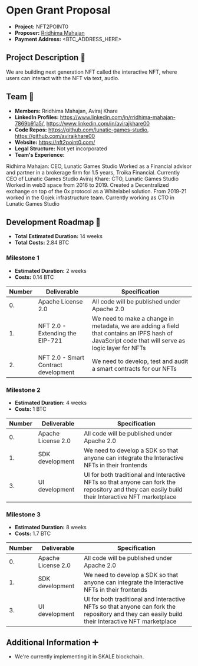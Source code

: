 # Open Grant Proposal

* **Project:** NFT2POINT0
* **Proposer:** [Rridhima Mahajan](https://github.com/lunatic-games-studio)
* **Payment Address:** <BTC_ADDRESS_HERE>

## Project Description :page_facing_up: 

We are building next generation NFT called the interactive NFT, where users can interact with the NFT via text, audio. 

## Team :busts_in_silhouette:

* **Members:** Rridhima Mahajan, Aviraj Khare
* **LinkedIn Profiles:** https://www.linkedin.com/in/rridhima-mahajan-7869b91a5/, https://www.linkedin.com/in/avirajkhare00
* **Code Repos:** https://github.com/lunatic-games-studio, https://github.com/avirajkhare00
* **Website:**	https://nft2point0.com/
* **Legal Structure:** Not yet incorporated
* **Team's Experience:** 

Ridhima Mahajan: CEO, Lunatic Games Studio 
Worked as a Financial advisor and partner in a brokerage firm for 1.5 years, Troika Financial. Currently CEO of Lunatic Games Studio
Aviraj Khare: CTO, Lunatic Games Studio
Worked in web3 space from 2016 to 2019. Created a Decentralized exchange on top of the 0x protocol as a Whitelabel solution. From 2019-21 worked in the Gojek infrastructure team. Currently working as CTO in Lunatic Games Studio 

## Development Roadmap :nut_and_bolt: 

* **Total Estimated Duration:** 14 weeks
* **Total Costs:** 2.84 BTC

### Milestone 1

* **Estimated Duration:** 2 weeks 
* **Costs:** 0.14 BTC


| Number | Deliverable | Specification | 
| ------------- | ------------- | ------------- |
| 0. | Apache License 2.0 | All code will be published under Apache 2.0 |
| 1. | NFT 2.0 - Extending the EIP-721 | We need to make a change in metadata, we are adding a field that contains an IPFS hash of JavaScript code that will serve as logic layer for NFTs |
| 2. | NFT 2.0 - Smart Contract development | We need to develop, test and audit a smart contracts for our NFTs |

### Milestone 2

* **Estimated Duration:** 4 weeks 
* **Costs:** 1 BTC


| Number | Deliverable | Specification | 
| ------------- | ------------- | ------------- |
| 0. | Apache License 2.0 | All code will be published under Apache 2.0 |
| 1. | SDK development | We need to develop a SDK so that anyone can integrate the Interactive NFTs in their frontends |
| 3. | UI development | UI for both traditional and Interactive NFTs so that anyone can fork the repository and they can easily build their Interactive NFT marketplace |


### Milestone 3

* **Estimated Duration:** 8 weeks 
* **Costs:** 1.7 BTC


| Number | Deliverable | Specification | 
| ------------- | ------------- | ------------- |
| 0. | Apache License 2.0 | All code will be published under Apache 2.0 |
| 1. | SDK development | We need to develop a SDK so that anyone can integrate the Interactive NFTs in their frontends |
| 3. | UI development | UI for both traditional and Interactive NFTs so that anyone can fork the repository and they can easily build their Interactive NFT marketplace |


## Additional Information :heavy_plus_sign: 

* We're currently implementing it in SKALE blockchain.
